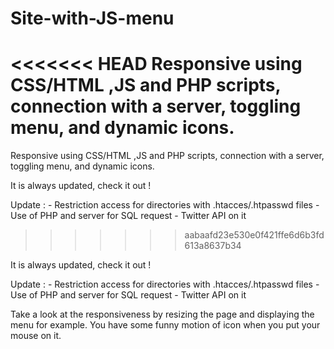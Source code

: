 # Site-with-JS-menu
<<<<<<< HEAD
Responsive using CSS/HTML ,JS and PHP scripts, connection with a server, toggling menu, and dynamic icons.
=======
 Responsive using CSS/HTML ,JS and PHP scripts, connection with a server, toggling menu, and dynamic icons.
 
 It is always updated, check it out !
 
 Update :   - Restriction access for directories with .htacces/.htpasswd files
            - Use of PHP and server for SQL request
            - Twitter API on it
>>>>>>> aabaafd23e530e0f421ffe6d6b3fd613a8637b34

It is always updated, check it out !

Update : - Restriction access for directories with .htacces/.htpasswd files - Use of PHP and server for SQL request - Twitter API on it

Take a look at the responsiveness by resizing the page and displaying the menu for example. You have some funny motion of icon when you put your mouse on it.